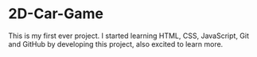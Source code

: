 # 2D-Car-Game
This is my first ever project. I started learning HTML, CSS, JavaScript, Git and GitHub by developing this project, also excited to learn more.
